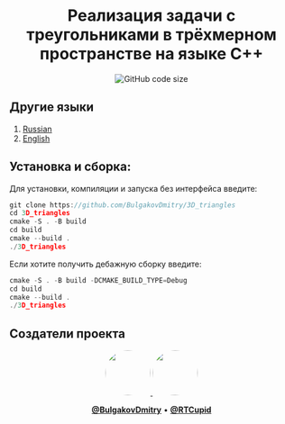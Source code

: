 <div align="center">
  
  # Реализация задачи с треугольниками в трёхмерном пространстве на языке С++
  ![GitHub code size](https://img.shields.io/github/languages/code-size/BulgakovDmitry/3D_triangles)  
</div>

## Другие языки

1. [Russian](/README.md)
2. [English](/README-en.md)

## Установка и сборка:

Для установки, компиляции и запуска без интерфейса введите:
```cpp
git clone https://github.com/BulgakovDmitry/3D_triangles
cd 3D_triangles
cmake -S . -B build
cd build
cmake --build .
./3D_triangles 
```

Если хотите получить дебажную сборку введите:
```cpp
cmake -S . -B build -DCMAKE_BUILD_TYPE=Debug
cd build
cmake --build .
./3D_triangles
```

## Создатели проекта

<div align="center">
  
  <a href="https://github.com/BulgakovDmitry">
    <img src="https://avatars.githubusercontent.com/u/108348730?v=4" width="80" height="80" style="border-radius: 50%;">
  </a>
  <a href="https://github.com/RTCupid">
    <img src="https://avatars.githubusercontent.com/u/108348730?v=4" width="80" height="80" style="border-radius: 50%;">
  </a>
  
  <br>
  
  <a href="https://github.com/BulgakovDmitry"><strong>@BulgakovDmitry</strong></a> • 
  <a href="https://github.com/RTCupid"><strong>@RTCupid</strong></a>
  
  <br>
  
</div>
